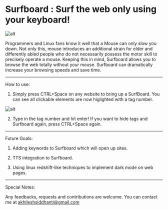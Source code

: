 # Surfboard : Surf the web only using your keyboard!
![alt](surf_waves.jpg)


Programmers and Linux fans know it well that a Mouse can only slow you down. Not only this, mouse introduces an additional strain for elder and differently abled people who do not necessarily possess the motor skill to precisely operate a mouse. Keeping this in mind, Surfboard allows you to browse the web totally without your mouse. Surfboard can dramatically increase your browsing speeds and save time.

--------------------------------------------------------------------------------
How to use:

1) Simply press CTRL+Space on any website to bring up a SurfBoard. You can see all clickable elements are now higlighted with a tag number.

![alt](demo_1.jpg)

2) Type in the tag number and hit enter! If you want to hide tags and Surfboard again, press CTRL+Space again.

--------------------------------------------------------------------------------

Future Goals:

1) Adding keywords to Surfboard which will open up sites.

2) TTS integration to Surfboard.

3) Using linux redshift-like techniques to implement dark mode on web pages.

--------------------------------------------------------------------------------

Special Notes:

Any feedbacks, requests and contributions are welcome. You can contact me at akhileshsiddhanti@gmail.com
